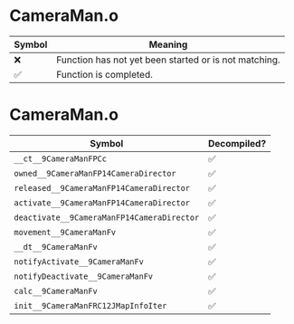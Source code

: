 # CameraMan.o
| Symbol | Meaning 
| ------------- | ------------- 
| :x: | Function has not yet been started or is not matching. 
| :white_check_mark: | Function is completed. 


# CameraMan.o
| Symbol | Decompiled? |
| ------------- | ------------- |
| `__ct__9CameraManFPCc` | :white_check_mark: |
| `owned__9CameraManFP14CameraDirector` | :white_check_mark: |
| `released__9CameraManFP14CameraDirector` | :white_check_mark: |
| `activate__9CameraManFP14CameraDirector` | :white_check_mark: |
| `deactivate__9CameraManFP14CameraDirector` | :white_check_mark: |
| `movement__9CameraManFv` | :white_check_mark: |
| `__dt__9CameraManFv` | :white_check_mark: |
| `notifyActivate__9CameraManFv` | :white_check_mark: |
| `notifyDeactivate__9CameraManFv` | :white_check_mark: |
| `calc__9CameraManFv` | :white_check_mark: |
| `init__9CameraManFRC12JMapInfoIter` | :white_check_mark: |
